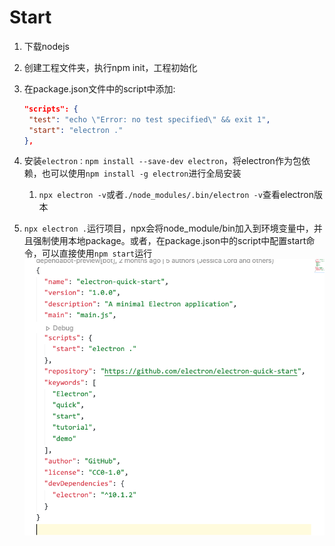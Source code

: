 # Start

1. 下载nodejs
2. 创建工程文件夹，执行npm init，工程初始化
3. 在package.json文件中的script中添加:
   ```json
   "scripts": {
    "test": "echo \"Error: no test specified\" && exit 1",
    "start": "electron ."
   },
   ```
4. 安装`electron：npm install --save-dev electron`，将electron作为包依赖，也可以使用`npm install -g electron`进行全局安装
   1. `npx electron -v`或者`./node_modules/.bin/electron -v`查看electron版本

5. `npx electron .`运行项目，npx会将node_module/bin加入到环境变量中，并且强制使用本地package。或者，在package.json中的script中配置start命令，可以直接使用`npm start`运行
![](img/0001-1.png)

   